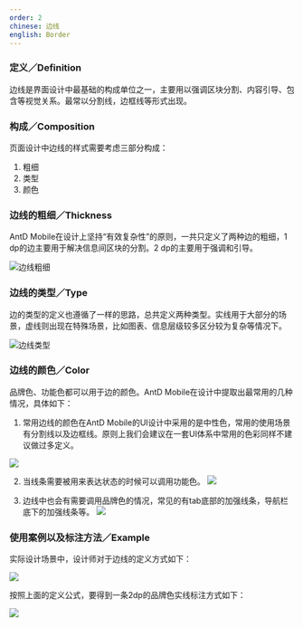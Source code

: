 ```yaml
---
order: 2
chinese: 边线
english: Border
---
```


### 定义／Definition

边线是界面设计中最基础的构成单位之一，主要用以强调区块分割、内容引导、包含等视觉关系。最常以分割线，边框线等形式出现。

### 构成／Composition

页面设计中边线的样式需要考虑三部分构成：

1. 粗细
2. 类型
3. 颜色

### 边线的粗细／Thickness

AntD Mobile在设计上坚持“有效复杂性”的原则，一共只定义了两种边的粗细，1 dp的边主要用于解决信息间区块的分割。2 dp的主要用于强调和引导。

![边线粗细](https://os.alipayobjects.com/rmsportal/lVckcTMlWgzhPit.png)

### 边线的类型／Type

边的类型的定义也遵循了一样的思路，总共定义两种类型。实线用于大部分的场景，虚线则出现在特殊场景，比如图表、信息层级较多区分较为复杂等情况下。

![边线类型](https://os.alipayobjects.com/rmsportal/fadwTnHTuRoSqzF.png)

### 边线的颜色／Color

品牌色、功能色都可以用于边的颜色。AntD Mobile在设计中提取出最常用的几种情况，具体如下：

1. 常用边线的颜色在AntD Mobile的UI设计中采用的是中性色，常用的使用场景有分割线以及边框线。原则上我们会建议在一套UI体系中常用的色彩同样不建议做过多定义。

![](https://os.alipayobjects.com/rmsportal/jAnNpDuErCZYeeA.png)

2. 当线条需要被用来表达状态的时候可以调用功能色。
![](https://os.alipayobjects.com/rmsportal/BljXMPoWnijimIt.png)


3. 边线中也会有需要调用品牌色的情况，常见的有tab底部的加强线条，导航栏底下的加强线条等。
![](https://os.alipayobjects.com/rmsportal/fJUkwuevtVzhIsg.png)

### 使用案例以及标注方法／Example


实际设计场景中，设计师对于边线的定义方式如下：

![](https://os.alipayobjects.com/rmsportal/LeDplvdgNmGAaAw.png)

按照上面的定义公式，要得到一条2dp的品牌色实线标注方式如下：

![](https://os.alipayobjects.com/rmsportal/iAykOibYnVsIYAi.png)
